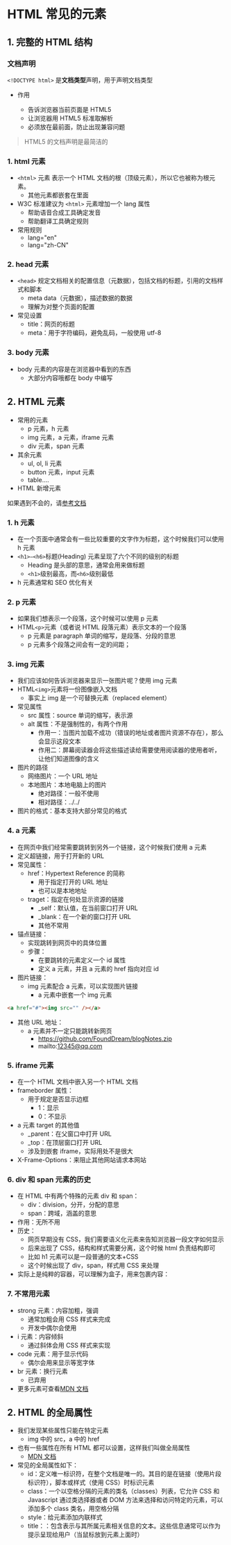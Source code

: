 # HTML 常见的元素

## 1. 完整的 HTML 结构

### 文档声明

`<!DOCTYPE html>` 是**文档类型**声明，用于声明文档类型

- 作用

  - 告诉浏览器当前页面是 HTML5
  - 让浏览器用 HTML5 标准取解析
  - 必须放在最前面，防止出现兼容问题

> HTML5 的文档声明是最简洁的

### 1. html 元素

- `<html>` 元素 表示一个 HTML 文档的根（顶级元素），所以它也被称为根元素。
  - 其他元素都嵌套在里面
- W3C 标准建议为 `<html>` 元素增加一个 lang 属性
  - 帮助语音合成工具确定发音
  - 帮助翻译工具确定规则
- 常用规则
  - lang="en"
  - lang="zh-CN"

### 2. head 元素

- `<head>` 规定文档相关的配置信息（元数据），包括文档的标题，引用的文档样式和脚本
  - meta data（元数据），描述数据的数据
  - 理解为对整个页面的配置
- 常见设置
  - title：网页的标题
  - meta：用于字符编码，避免乱码，一般使用 utf-8

### 3. body 元素

- body 元素的内容是在浏览器中看到的东西
  - 大部分内容哦都在 body 中编写

## 2. HTML 元素

- 常用的元素
  - p 元素，h 元素
  - img 元素，a 元素，iframe 元素
  - div 元素，span 元素
- 其余元素
  - ul, ol, li 元素
  - button 元素，input 元素
  - table....
- HTML 新增元素

如果遇到不会的，请[参考文档](https://developer.mozilla.org/zh-CN/docs/Web/HTML/Element)

### 1. h 元素

- 在一个页面中通常会有一些比较重要的文字作为标题，这个时候我们可以使用 h 元素
- `<h1>–<h6>`标题(Heading) 元素呈现了六个不同的级别的标题
  - Heading 是头部的意思，通常会用来做标题
  - `<h1>`级别最高，而`<h6>`级别最低
- h 元素通常和 SEO 优化有关

### 2. p 元素

- 如果我们想表示一个段落，这个时候可以使用 p 元素
- HTML`<p>`元素（或者说 HTML 段落元素）表示文本的一个段落
  - p 元素是 paragraph 单词的缩写，是段落、分段的意思
  - p 元素多个段落之间会有一定的间距；

### 3. img 元素

- 我们应该如何告诉浏览器来显示一张图片呢？使用 img 元素
- HTML`<img>`元素将一份图像嵌入文档
  - 事实上 img 是一个可替换元素（replaced element）
- 常见属性
  - src 属性：source 单词的缩写，表示源
  - alt 属性：不是强制性的，有两个作用
    - 作用一：当图片加载不成功（错误的地址或者图片资源不存在），那么会显示这段文本
    - 作用二：屏幕阅读器会将这些描述读给需要使用阅读器的使用者听，让他们知道图像的含义
- 图片的路径
  - 网络图片：一个 URL 地址
  - 本地图片：本地电脑上的图片
    - 绝对路径：一般不使用
    - 相对路径：../../
- 图片的格式：基本支持大部分常见的格式

### 4. a 元素

- 在网页中我们经常需要跳转到另外一个链接，这个时候我们使用 a 元素
- 定义超链接，用于打开新的 URL
- 常见属性：
  - href：Hypertext Reference 的简称
    - 用于指定打开的 URL 地址
    - 也可以是本地地址
  - traget：指定在何处显示资源的链接
    - \_self：默认值，在当前窗口打开 URL
    - \_blank：在一个新的窗口打开 URL
    - 其他不常用
- 锚点链接：
  - 实现跳转到网页中的具体位置
  - 步骤：
    - 在要跳转的元素定义一个 id 属性
    - 定义 a 元素，并且 a 元素的 href 指向对应 id
- 图片链接：
  - img 元素配合 a 元素，可以实现图片链接
    - a 元素中嵌套一个 img 元素

```html
<a href="#"><img src="" /></a>
```

- 其他 URL 地址：
  - a 元素并不一定只能跳转新网页
    - https://github.com/FoundDream/blogNotes.zip
    - mailto:12345@qq.com

### 5. iframe 元素

- 在一个 HTML 文档中嵌入另一个 HTML 文档
- frameborder 属性：
  - 用于规定是否显示边框
    - 1：显示
    - 0：不显示
- a 元素 target 的其他值
  - \_parent：在父窗口中打开 URL
  - \_top：在顶层窗口打开 URL
  - 涉及到嵌套 iframe，实际用处不是很大
- X-Frame-Options：来阻止其他网站请求本网站

### 6. div 和 span 元素的历史

- 在 HTML 中有两个特殊的元素 div 和 span：
  - div：division，分开，分配的意思
  - span：跨域，涵盖的意思
- 作用：无所不用
- 历史：
  - 网页早期没有 CSS，我们需要语义化元素来告知浏览器一段文字如何显示
  - 后来出现了 CSS，结构和样式需要分离，这个时候 html 负责结构即可
  - 比如 h1 元素可以是一段普通的文本+CSS
  - 这个时候出现了 div，span，样式用 CSS 来处理
- 实际上是纯粹的容器，可以理解为盒子，用来包裹内容：

### 7. 不常用元素

- strong 元素：内容加粗，强调
  - 通常加粗会用 CSS 样式来完成
  - 开发中偶尔会使用
- i 元素：内容倾斜
  - 通过斜体会用 CSS 样式来实现
- code 元素：用于显示代码
  - 偶尔会用来显示等宽字体
- br 元素：换行元素
  - 已弃用
- 更多元素可查看[MDN 文档](https://developer.mozilla.org/zh-CN/docs/Web/HTML/Element)

## 2. HTML 的全局属性

- 我们发现某些属性只能在特定元素
  - img 中的 src，a 中的 href
- 也有一些属性在所有 HTML 都可以设置，这样我们叫做全局属性
  - [MDN 文档](https://developer.mozilla.org/zh-CN/docs/Web/HTML/Global_attributes)
- 常见的全局属性如下：
  - id：定义唯一标识符，在整个文档是唯一的。其目的是在链接（使用片段标识符），脚本或样式（使用 CSS）时标识元素
  - class：一个以空格分隔的元素的类名（classes）列表，它允许 CSS 和 Javascript 通过类选择器或者 DOM 方法来选择和访问特定的元素，可以添加多个 class 类名，用空格分隔
  - style：给元素添加内联样式
  - title：：包含表示与其所属元素相关信息的文本。这些信息通常可以作为提示呈现给用户（当鼠标放到元素上面时）
